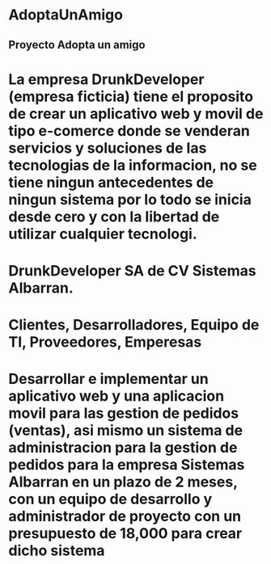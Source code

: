 # AdoptaUnAmigo
## Proyecto Adopta un amigo 
# La empresa DrunkDeveloper (empresa ficticia) tiene el proposito de crear un aplicativo web y movil de tipo e-comerce donde se venderan servicios y soluciones de las tecnologias de la informacion, no se tiene ningun antecedentes de ningun sistema  por lo todo se inicia desde cero y con la libertad de utilizar cualquier tecnologi. 
# DrunkDeveloper SA de CV Sistemas Albarran.
# Clientes, Desarrolladores, Equipo de TI, Proveedores, Emperesas
# Desarrollar e implementar un aplicativo web y una aplicacion movil para las gestion de pedidos (ventas), asi mismo un sistema de administracion para la gestion de pedidos para la empresa Sistemas Albarran en un plazo de 2 meses, con un equipo de desarrollo y administrador de proyecto con un presupuesto de 18,000 para crear dicho sistema
